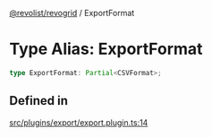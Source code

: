 [@revolist/revogrid](README.md) / ExportFormat

# Type Alias: ExportFormat

```ts
type ExportFormat: Partial<CSVFormat>;
```

## Defined in

[src/plugins/export/export.plugin.ts:14](https://github.com/revolist/revogrid/blob/8958a60bd3054871bb3d1706c4eb92c83a8c6b6c/src/plugins/export/export.plugin.ts#L14)

